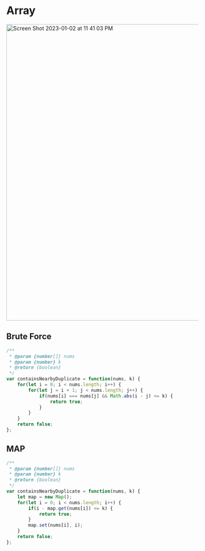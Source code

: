 # Array
<img width="778" alt="Screen Shot 2023-01-02 at 11 41 03 PM" src="https://user-images.githubusercontent.com/37787994/210305132-a1aa70c8-c9d5-4dc7-84d2-fe410ca4b37b.png">

## Brute Force
```js
/**
 * @param {number[]} nums
 * @param {number} k
 * @return {boolean}
 */
var containsNearbyDuplicate = function(nums, k) {
    for(let i = 0; i < nums.length; i++) {
        for(let j = i + 1; j < nums.length; j++) {
            if(nums[i] === nums[j] && Math.abs(i - j) <= k) {
                return true;
            }
        }
    }
    return false;
};
```


## MAP
```js
/**
 * @param {number[]} nums
 * @param {number} k
 * @return {boolean}
 */
var containsNearbyDuplicate = function(nums, k) {
    let map = new Map();
    for(let i = 0; i < nums.length; i++) {
        if(i - map.get(nums[i]) <= k) {
            return true;
        }
        map.set(nums[i], i);
    }
    return false;
};
```
